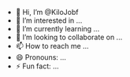 - 👋 Hi, I’m @KiloJobf
- 👀 I’m interested in ...
- 🌱 I’m currently learning ...
- 💞️ I’m looking to collaborate on ...
- 📫 How to reach me ...
- 😄 Pronouns: ...
- ⚡ Fun fact: ...

<!---
KiloJobf/KiloJobf is a ✨ special ✨ repository because its `README.md` (this file) appears on your GitHub profile.
You can click the Preview link to take a look at your changes.
--->
